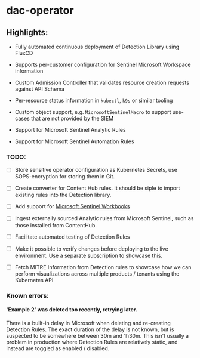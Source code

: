 # dac-operator

## Highlights:

- Fully automated continuous deployment of Detection Library using FluxCD

- Supports per-customer configuration for Sentinel Microsoft Workspace information

- Custom Admission Controller that validates resource creation requests against API Schema

- Per-resource status information in `kubectl`, `k9s` or similar tooling

- Custom object support, e.g. `MicrosoftSentinelMacro` to support use-cases that are not provided by the SIEM

- Support for Microsoft Sentinel Analytic Rules

- Support for Microsoft Sentinel Automation Rules

### TODO:

- [ ] Store sensitive operator configuration as Kubernetes Secrets, use SOPS-encryption for storing them in Git.

- [ ] Create converter for Content Hub rules. It should be siple to import existing rules into the Detection library.

- [ ] Add support for [Microsoft Sentinel Workbooks](https://learn.microsoft.com/en-us/azure/sentinel/monitor-your-data)

- [ ] Ingest externally sourced Analytic rules from Microsoft Sentinel, such as those installed from ContentHub.

- [ ] Facilitate automated testing of Detection Rules

- [ ] Make it possible to verify changes before deploying to the live environment. Use a separate subscription to showcase this.

- [ ] Fetch MITRE Information from Detection rules to showcase how we can perform visualizations across multiple products / tenants using the Kubernetes API

### Known errors:

#### 'Example 2' was deleted too recently, retrying later.

There is a built-in delay in Microsoft when deleting and re-creating Detection Rules. The exact duration of the delay is not known, but is suspected to be somewhere between 30m and 1h30m. This isn't usually a problem in production where Detection Rules are relatively static, and instead are toggled as enabled / disabled.
